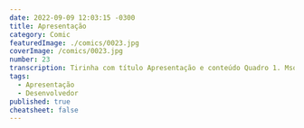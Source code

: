 ```yaml
---
date: 2022-09-09 12:03:15 -0300
title: Apresentação
category: Comic
featuredImage: ./comics/0023.jpg
coverImage: /comics/0023.jpg
number: 23
transcription: Tirinha com título Apresentação e conteúdo Quadro 1. Msone fala "Olá! Quem é você?" Johny fala "Sou o criador dessas tirinhas". Quadro 2. Msone fala "Isso faz de você... meu pai ou nosso deus?". Quadro 3. Johny fala "Isso faz de mim um desenvolvedor curioso e com tempo de sobra".
tags:
  - Apresentação
  - Desenvolvedor
published: true
cheatsheet: false
---
```

